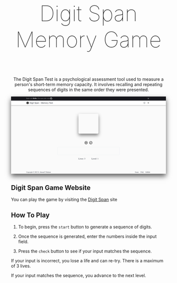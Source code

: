 
<h1 align="center" style="font-size: 5em; font-weight: 100;">Digit Span Memory Game</h1>

<br>

<p align="center">
The Digit Span Test is a psychological assessment tool used to measure a person's short-term memory capacity. It involves recalling and repeating sequences of digits in the same order they were presented.</p>

<img src="./assets/digitSpan.png" alt="Reflexify Logo" style="box-shadow: 0px 8px 16px rgba(0, 0, 0, 0.65) !important;">

## Digit Span Game Website

You can play the game by visiting the [Digit Span](https://memory-span.vercel.app/) site

## How To Play

1. To begin, press the `start` button to generate a sequence of digits.

2. Once the sequence is generated, enter the numbers inside the input field.

3. Press the `check` button to see if your input matches the sequence. 

If your input is incorrect, you lose a life and can re-try. There is a maximum of 3 lives.

If your input matches the sequence, you advance to the next level.



